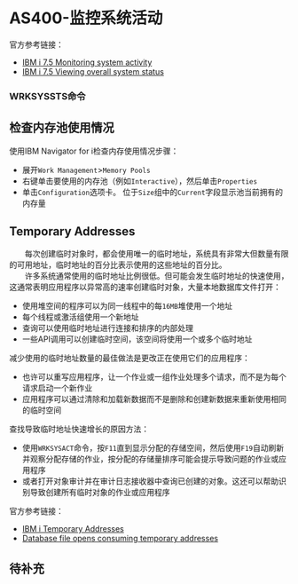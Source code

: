 # AS400-监控系统活动
官方参考链接：
- [IBM i 7.5 Monitoring system activity](https://www.ibm.com/docs/en/i/7.5?topic=work-monitoring-system-activity)
- [IBM i 7.5 Viewing overall system status](https://www.ibm.com/docs/en/i/7.5?topic=activity-viewing-overall-system-status)

### WRKSYSSTS命令

## 检查内存池使用情况
使用IBM Navigator for i检查内存使用情况步骤：
- 展开`Work Management`>`Memory Pools`
- 右键单击要使用的内存池（例如`Interactive`），然后单击`Properties`
- 单击`Configuration`选项卡。 位于`Size`组中的`Current`字段显示池当前拥有的内存量

## Temporary Addresses
&#8195;&#8195;每次创建临时对象时，都会使用唯一的临时地址，系统具有非常大但数量有限的可用地址，临时地址的百分比表示使用的这些地址的百分比。   
&#8195;&#8195;许多系统通常使用的临时地址比例很低。但可能会发生临时地址的快速使用，这通常表明应用程序以异常高的速率创建临时对象，大量本地数据库文件打开：
- 使用堆空间的程序可以为同一线程中的每`16MB`堆使用一个地址
- 每个线程或激活组使用一个新地址
- 查询可以使用临时地址进行连接和排序的内部处理
- 一些API调用可以创建临时空间，该空间将使用一个或多个临时地址

减少使用的临时地址数量的最佳做法是更改正在使用它们的应用程序：
- 也许可以重写应用程序，让一个作业或一组作业处理多个请求，而不是为每个请求启动一个新作业
- 应用程序可以通过清除和加载新数据而不是删除和创建新数据来重新使用相同的临时空间

查找导致临时地址快速增长的原因方法：
- 使用`WRKSYSACT`命令，按`F11`直到显示分配的存储空间，然后使用`F19`自动刷新并观察分配存储的作业，按分配的存储量排序可能会提示导致问题的作业或应用程序
- 或者打开对象审计并在审计日志接收器中查询已创建的对象。这还可以帮助识别导致创建所有临时对象的作业或应用程序

官方参考链接：
- [IBM i Temporary Addresses](https://www.ibm.com/support/pages/temporary-addresses)
- [Database file opens consuming temporary addresses](https://www.ibm.com/support/pages/database-file-opens-consuming-temporary-addresses)

## 待补充